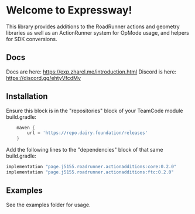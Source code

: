 # Welcome to Expressway!

This library provides additions to the RoadRunner actions and geometry libraries as well as an ActionRunner system for OpMode usage, and helpers for SDK conversions.

## Docs

Docs are here: https://exp.zharel.me/introduction.html
Discord is here: https://discord.gg/ehtyVfcdMv

## Installation

Ensure this block is in the "repositories" block of your TeamCode module build.gradle:
```groovy
    maven {
        url = 'https://repo.dairy.foundation/releases'
    }
```

Add the following lines to the "dependencies" block of that same build.gradle:
```groovy
implementation "page.j5155.roadrunner.actionadditions:core:0.2.0"
implementation "page.j5155.roadrunner.actionadditions:ftc:0.2.0"
```


## Examples

See the examples folder for usage.
